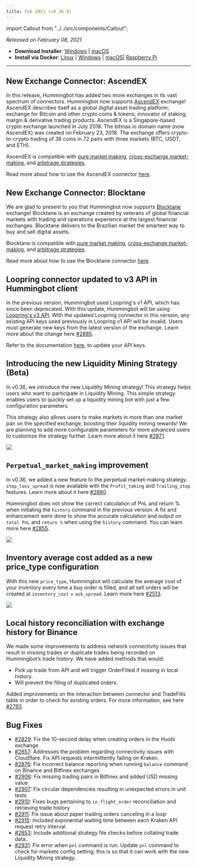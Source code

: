 ```yaml
---
title: Feb 2021 (v0.36.0)
---
```


import Callout from "../../src/components/Callout";

_Released on February 08, 2021_

- **Download Installer**: [Windows](https://dist.hummingbot.io/hummingbot_v0.36.0_setup.exe) | [macOS](https://dist.hummingbot.io/hummingbot_v0.36.0.dmg)
- **Install via Docker**: [Linux](/installation/linux/#install-via-docker) | [Windows](/installation/windows/#install-via-docker) | [macOS](/installation/mac/#install-via-docker)| [Raspberry Pi](/installation/raspberry/)

---

## New Exchange Connector: AscendEX

In this release, Hummingbot has added two more exchanges in its vast spectrum of connectors. Hummingbot now supports [AscendEX](https://ascendex.com/en/global-digital-asset-platform) exchange! AscendEX describes itself as a global digital asset trading platform; exchange for Bitcoin and other crypto coins & tokens; innovator of staking, margin & derivative trading products. AscendEX is a Singapore-based crypto exchange launched in July 2018. The bitmax.io domain name (now AscendEX) was created on February 23, 2018. The exchange offers crypto-to-crypto trading of 36 coins in 72 pairs with three markets (BTC, USDT, and ETH).

AscendEX is compatible with [pure market making](https://docs.hummingbot.io/strategies/pure-market-making/), [cross-exchange market-making](/strategies/cross-exchange-market-making/), and [arbitrage strategies](/strategies/arbitrage/).

Read more about how to use the AscendEX connector [here](/spot-connectors/ascend-ex/).

## New Exchange Connector: Blocktane

We are glad to present to you that Hummingbot now supports [Blocktane](https://blocktane.io/) exchange! Blocktane is an exchange created by veterans of global financial markets with trading and operations experience at the largest financial exchanges. Blocktane delivers to the Brazilian market the smartest way to buy and sell digital assets.

Blocktane is compatible with [pure market making](https://docs.hummingbot.io/strategies/pure-market-making/), [cross-exchange market-making](/strategies/cross-exchange-market-making/), and [arbitrage strategies](/strategies/arbitrage/).

Read more about how to use the Blocktane connector [here](/spot-connectors/blocktane/).

## Loopring connector updated to v3 API in Hummingbot client

In the previous version, Hummingbot used Loopring's v1 API, which has since been deprecated. With this update, Hummingbot will be using [Loopring's v3 API](https://docs3.loopring.io/en/). With the updated Loopring connector in this version, any existing API keys used previously in Loopring v1 API will be invalid. Users must generate new keys from the latest version of the exchange. Learn more about the change here [#2885](https://github.com/CoinAlpha/hummingbot/pull/2885).

Refer to the documentation [here](/spot-connectors/loopring/#retrieving-loopring-api-keys), to update your API keys.

## Introducing the new Liquidity Mining Strategy (Beta)

In v0.36, we introduce the new Liquidity Mining strategy! This strategy helps users who want to participate in Liquidity Mining. This simple strategy enables users to quickly set up a liquidity mining bot with just a few configuration parameters.

This strategy also allows users to make markets in more than one market pair on the specified exchange, boosting their liquidity mining rewards! We are planning to add more configurable parameters for more advanced users to customize the strategy further. Learn more about it here [#2871](https://github.com/CoinAlpha/hummingbot/pull/2871).

![](/assets/img/liquidity-mining-strategy.png)

## `Perpetual_market_making` improvement

In v0.36, we added a new feature to the perpetual market-making strategy. `stop_loss_spread` is now available with the `Profit_taking` and `Trailing_stop` features. Learn more about it here [#2880](https://github.com/CoinAlpha/hummingbot/pull/2880).

Hummingbot does not show the correct calculation of PnL and return % when initiating the `history` command in the previous version. A fix and enhancement were done to show the accurate calculation and output on `total PnL` and `return %` when using the `history` command. You can learn more here [#2855](https://github.com/CoinAlpha/hummingbot/pull/2855).

![](/assets/img/history-pnl.png)

<Callout
  type="note"
  body="`history` for perpetual_market_making requires for the position to be closed to get the right `pnl` and return %."
/>

## Inventory average cost added as a new price_type configuration

With this new `price_type`, Hummingbot will calculate the average cost of your inventory every time a buy order is filled, and all sell orders will be created at `inventory_cost` + `ask_spread`. Learn more here [#2513](https://github.com/CoinAlpha/hummingbot/pull/2513).

![](/assets/img/inventory-price-type.png)

## Local history reconciliation with exchange history for Binance

We made some improvements to address network connectivity issues that result in missing trades or duplicate trades being recorded on Hummingbot’s trade history. We have added methods that would:

- Pick up trade from API and will trigger OrderFilled if missing in local history.
- Will prevent the filing of duplicated orders.

Added improvements on the interaction between connector and TradeFills table in order to check for existing orders. For more information, see here [#2793](https://github.com/CoinAlpha/hummingbot/pull/2793).

## Bug Fixes

- [#2829](https://github.com/CoinAlpha/hummingbot/pull/2829): Fix the 10-second delay when creating orders in the Huobi exchange
- [#2857](https://github.com/CoinAlpha/hummingbot/pull/2857): Addresses the problem regarding connectivity issues with Cloudflare. Fix API requests intermittently failing on Kraken.
- [#2876](https://github.com/CoinAlpha/hummingbot/pull/2876): Fix incorrect balance reporting when running `balance` command on Binance and Bitfinex exchanges
- [#2906](https://github.com/CoinAlpha/hummingbot/pull/2906): Fix missing trading pairs in Bitfinex and added USD missing value
- [#2907](https://github.com/CoinAlpha/hummingbot/pull/2907): Fix circular dependencies resulting in unexpected errors in unit tests
- [#2910](https://github.com/CoinAlpha/hummingbot/pull/2910): Fixes bugs pertaining to `in_flight_order` reconciliation and retrieving trade history
- [#2911](https://github.com/CoinAlpha/hummingbot/pull/2911): Fix issue about paper trading orders canceling in a loop
- [#2915](https://github.com/CoinAlpha/hummingbot/pull/2915): Included exponential waiting time between each Kraken API request retry interval
- [#2853](https://github.com/CoinAlpha/hummingbot/pull/2853): Include additional strategy file checks before collating trade data.
- [#2931](https://github.com/CoinAlpha/hummingbot/pull/2931): Fix error when `pnl` command is run. Update `pnl` command to check for markets config setting; this is so that it can work with the new Liquidity Mining strategy.
